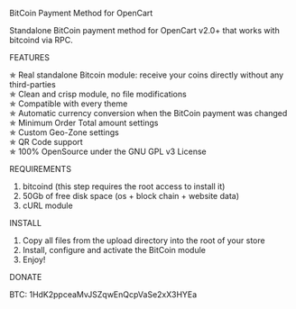 BitCoin Payment Method for OpenCart

Standalone BitCoin payment method for OpenCart v2.0+ that works with bitcoind via RPC.

FEATURES  

✯  Real standalone Bitcoin module: receive your coins directly without any third-parties  
✯  Clean and crisp module, no file modifications  
✯  Compatible with every theme  
✯  Automatic currency conversion when the BitCoin payment was changed  
✯  Minimum Order Total amount settings  
✯  Custom Geo-Zone settings  
✯  QR Code support  
✯  100% OpenSource under the GNU GPL v3 License  

REQUIREMENTS  

1. bitcoind (this step requires the root access to install it)  
2. 50Gb of free disk space (os + block chain + website data)  
3. cURL module  

INSTALL  

1. Copy all files from the upload directory into the root of your store  
2. Install, configure and activate the BitCoin module  
3. Enjoy!  

DONATE  

BTC: 1HdK2ppceaMvJSZqwEnQcpVaSe2xX3HYEa
